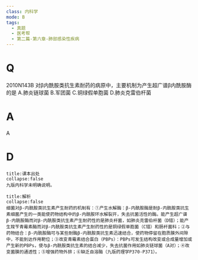 ```yaml
---
class: 内科学
mode: B
tags:
  - 真题
  - 医考帮
  - 第二篇-第六章-肺部感染性疾病
---
```


# Q
2010N143B 对β内酰胺类抗生素耐药的病原中，主要机制为产生超广谱β内酰胺酶的是
A.肺炎链球菌
B.军团菌
C.铜绿假单胞菌
D.肺炎克雷伯杆菌

# A
A
# D
```ad-note
title:课本出处
collapse:false
九版内科学未明确说明。
```

```ad-summary
title:解析
collapse:false
细菌对β-内酰胺类抗生素产生耐药的机制有：①产生水解酶：β-内酰胺酶是耐β-内酰胺类抗生素细菌产生的一类能使药物结构中的β-内酰胺环水解裂开，失去抗菌活性的酶。能产生超广谱β-内酰胺酶而对β-内酰胺类抗生素产生耐药性的是肺炎杆菌，如肺炎克雷伯杆菌（D错）；能产生羧苄青霉素酶而对β-内酰胺类抗生素产生耐药性的是铜绿假单胞菌（C错）和肠杆菌科；②与药物结合：β-内酰胺酶可与某些耐酶β-内酰胺类抗生素迅速结合，使药物停留在胞质膜外间隙中，不能到达作用靶位；③改变青霉素结合蛋白（PBPs）：PBPs可发生结构改变或合成量增加或产生新的PBPs，使与β-内酰胺类抗生素的结合减少，失去抗菌作用如肺炎链球菌（A对）；④改变菌膜的通透性；⑤增强药物外排；⑥缺乏自溶酶（九版药理学P370-P371）。
```

